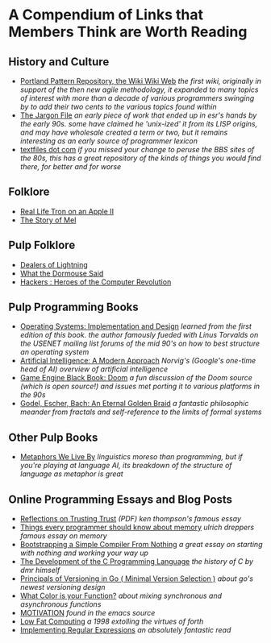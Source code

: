 
# A Compendium of Links that Members Think are Worth Reading

## History and Culture

* [Portland Pattern Repository, the Wiki Wiki Web](http://c2.com/cgi/wiki) *the first wiki, originally in support of the then new agile methodology, it expanded to many topics of interest with more than a decade of various programmers swinging by to add their two cents to the various topics found within*
* [The Jargon File](http://www.catb.org/jargon/html/) *an early piece of work that ended up in esr's hands by the early 90s. some have claimed he 'unix-ized' it from its LISP origins, and may have wholesale created a term or two, but it remains interesting as an early source of programmer lexicon*
* [textfiles dot com](http://textfiles.com/) *if you missed your change to peruse the BBS sites of the 80s, this has a great repository of the kinds of things you would find there, for better and for worse*

## Folklore

* [Real Life Tron on an Apple II](https://blog.danielwellman.com/2008/10/real-life-tron-on-an-apple-iigs.html)
* [The Story of Mel](http://www.catb.org/~esr/jargon/html/story-of-mel.html)

## Pulp Folklore

* [Dealers of Lightning](http://www.amazon.com/Dealers-Lightning-Xerox-PARC-Computer/dp/0887309895)
* [What the Dormouse Said](http://www.amazon.com/What-Dormouse-Said-Counterculture-Personal/dp/0143036769)
* [Hackers : Heroes of the Computer Revolution](http://www.amazon.com/Hackers-Computer-Revolution-Anniversary-Edition/dp/1449388396)

## Pulp Programming Books

* [Operating Systems: Implementation and Design](http://www.amazon.com/Operating-Systems-Implementation-Prentice-Hall-Software/dp/0136374069) *learned from the first edition of this book. the author famously fueded with Linus Torvalds on the USENET mailing list forums of the mid 90's on how to best structure an operating system*
* [Artificial Intelligence: A Modern Approach](http://aima.cs.berkeley.edu/) *Norvig's (Google's one-time head of AI) overview of artificial intelligence*
* [Game Engine Black Book: Doom](https://www.amazon.com/Game-Engine-Black-Book-Doom/dp/1987418433) *a fun discussion of the Doom source (which is open source!) and issues met porting it to various platforms in the 90s*
* [Godel, Escher, Bach: An Eternal Golden Braid](https://www.amazon.com/G%C3%B6del-Escher-Bach-Eternal-Golden/dp/0465026567) *a fantastic philosophic meander from fractals and self-reference to the limits of formal systems*

## Other Pulp Books

* [Metaphors We Live By](http://www.amazon.com/Metaphors-We-Live-George-Lakoff/dp/0226468011) *linguistics moreso than programming, but if you're playing at language AI, its breakdown of the structure of language as metaphor is great*

## Online Programming Essays and Blog Posts

* [Reflections on Trusting Trust](https://www.cs.cmu.edu/~rdriley/487/papers/Thompson_1984_ReflectionsonTrustingTrust.pdf) *(PDF) ken thompson's famous essay*
* [Things every programmer should know about memory](http://lwn.net/Articles/250967/) *ulrich dreppers famous essay on memory*
* [Bootstrapping a Simple Compiler From Nothing](https://web.archive.org/web/20160604035203/http://homepage.ntlworld.com/edmund.grimley-evans/bcompiler.html) *a great essay on starting with nothing and working your way up*
* [The Development of the C Programming Language](https://web.archive.org/web/20080818014037/http://cm.bell-labs.com/who/dmr/chist.html) *the history of C by dmr himself*
* [Principals of Versioning in Go ( Minimal Version Selection )](https://research.swtch.com/vgo-principles) *about go's newest versioning design*
* [What Color is your Function?](https://journal.stuffwithstuff.com/2015/02/01/what-color-is-your-function/) *about mixing synchronous and asynchronous functions*
* [MOTIVATION](https://www.gnu.org/philosophy/motivation.html) *found in the emacs source*
* [Low Fat Computing](http://www.ultratechnology.com/lowfat.htm) *a 1998 extolling the virtues of forth*
* [Implementing Regular Expressions](https://swtch.com/~rsc/regexp/) *an absolutely fantastic read*
